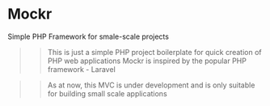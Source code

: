 # Mockr
Simple PHP Framework for smale-scale projects

>> This is just a simple PHP project boilerplate for quick creation of PHP web applications
>> Mockr is inspired by the popular PHP framework - Laravel

>> As at now, this MVC is under development and is only suitable for building small scale applications